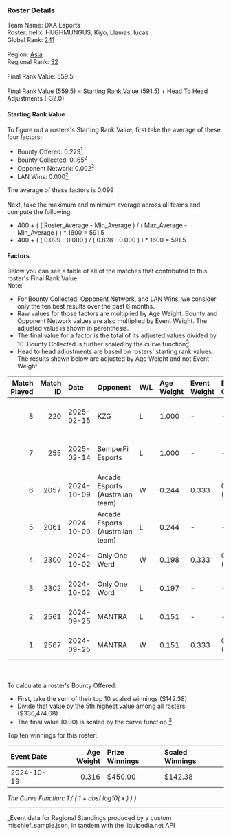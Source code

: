 ### Roster Details<br />
Team Name: DXA Esports<br />
Roster: helix, HUGHMUNGUS, Kiyo, Llamas, lucas<br />
Global Rank: [241](../../standings_global_2025_03_01.md)<br />
<br />
Region: [Asia]( ../../standings_asia_2025_03_01.md)<br />
Regional Rank: [32]( ../../standings_asia_2025_03_01.md)<br />
<br />
Final Rank Value:  559.5<br />
<br />
Final Rank Value (559.5) = Starting Rank Value (591.5) + Head To Head Adjustments (-32.0)<br />

#### Starting Rank Value<br />
To figure out a rosters's Starting Rank Value, first take the average of these four factors:<br />
- Bounty Offered: 0.229[<sup>1</sup>](#table2)
- Bounty Collected: 0.165[<sup>2</sup>](#table1)
- Opponent Network: 0.002[<sup>2</sup>](#table1)
- LAN Wins: 0.000[<sup>2</sup>](#table1)

The average of these factors is 0.099<br />
<br />
Next, take the maximum and minimum average across all teams and compute the following:<br />
- 400 + ( ( Roster_Average - Min_Average ) / ( Max_Average - Min_Average ) ) * 1600 = 591.5
- 400 + ( ( 0.099 - 0.000 ) / ( 0.828 - 0.000 ) ) * 1600 = 591.5


#### Factors<br />
Below you can see a table of all of the matches that contributed to this roster's Final Rank Value.<br />
Note:<br />

- For Bounty Collected, Opponent Network, and LAN Wins, we consider only the ten best results over the past 6 months.
- Raw values for those factors are multiplied by Age Weight. Bounty and Opponent Network values are also multiplied by Event Weight. The adjusted value is shown in parenthesis.
- The final value for a factor is the total of its adjusted values divided by 10. Bounty Collected is further scaled by the curve function[<sup>3</sup>](#curveFunction)
- Head to head adjustments are based on rosters' starting rank values. The results shown below are adjusted by Age Weight and not Event Weight
<span id="table1"></span><br />


| Match Played | Match ID | Date       | Opponent                         | W/L | Age Weight | Event Weight | Bounty Collected | Opponent Network | LAN Wins  | H2H Adj. | Roster                                 |
| -: | -: | :- | :- | :- | :- | :- | :- | :- | :- | -: | :- |
|            8 |      220 | 2025-02-15 | KZG                              | L   | 1.000      | -            | -                | -                | -         |   -15.40 | helix, HUGHMUNGUS, Kiyo, Llamas, lucas |
|            7 |      255 | 2025-02-14 | SemperFi Esports                 | L   | 1.000      | -            | -                | -                | -         |   -16.85 | helix, HUGHMUNGUS, Kiyo, Llamas, lucas |
|            6 |     2057 | 2024-10-09 | Arcade Esports (Australian team) | W   | 0.244      | 0.333        | 0.000 (0.000)    | 0.015 (0.001)    | 0 (0.000) |     3.72 | helix, Kiyo, lucas, prakM, Roflko      |
|            5 |     2061 | 2024-10-09 | Arcade Esports (Australian team) | L   | 0.244      | -            | -                | -                | -         |    -4.03 | helix, Kiyo, lucas, prakM, Roflko      |
|            4 |     2300 | 2024-10-02 | Only One Word                    | W   | 0.198      | 0.333        | 0.001 (0.000)    | 0.233 (0.015)    | 0 (0.000) |     3.36 | helix, Kiyo, lucas, prakM, Roflko      |
|            3 |     2302 | 2024-10-02 | Only One Word                    | L   | 0.197      | -            | -                | -                | -         |    -2.89 | helix, Kiyo, lucas, prakM, Roflko      |
|            2 |     2561 | 2024-09-25 | MANTRA                           | L   | 0.151      | -            | -                | -                | -         |    -2.33 | helix, Kiyo, lucas, prakM, Roflko      |
|            1 |     2567 | 2024-09-25 | MANTRA                           | W   | 0.151      | 0.333        | 0.000 (0.000)    | 0.129 (0.006)    | 0 (0.000) |     2.45 | helix, Kiyo, lucas, prakM, Roflko      |

<br />
<span id="table2"></span><br />
To calculate a roster's Bounty Offered:<br />

- First, take the sum of their top 10 scaled winnings ($142.38)
- Divide that value by the 5th highest value among all rosters ($336,474.68)
- The final value (0.00) is scaled by the curve function.[<sup>3</sup>](#curveFunction)

Top ten winnings for this roster:<br />

| Event Date | Age Weight | Prize Winnings | Scaled Winnings |
| :- | -: | :- | :- |
| 2024-10-19 |      0.316 | $450.00        | $142.38         |


<span id="curveFunction"></span>_The Curve Function: 1 / ( 1 + abs( log10( x ) ) )_<br />

---
_Event data for Regional Standings produced by a custom mischief_sample.json, in tandem with the liquipedia.net API<br />
